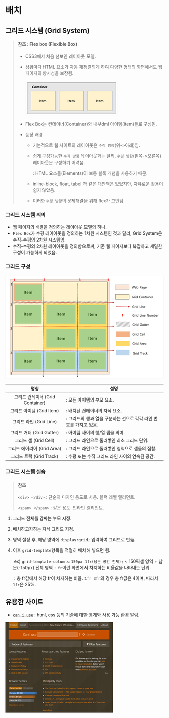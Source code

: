 # 배치



## 그리드 시스템 (Grid System)

>#### 	참조 : Flex box (Flexible Box)
>
>* CSS3에서 처음 선보인 레이아웃 모델.
>
>* 상황마다 HTML 요소가 자동 재정렬되게 하여 다양한 형태의 화면에서도 웹 페이지의 항시성을 보장됨.
>
>    <img src="images/image-20201007110338333.png" alt="image-20201007110338333" style="zoom:67%;" />
>
>* Flex Box는 컨테이너(Container)와 내부dml 아이템(item)들로 구성됨.
>
>* 등장 배경
>
>    * 기본적으로 웹 사이트의 레이아웃은 `수직 방향`(위->아래)임.
>
>    * 쉽게 구성가능한 `수직 방향` 레이아웃과는 달리, `수평 방향`(왼쪽->오른쪽) 레이아웃은 구성하기 어려움.
>
>        : HTML 요소들(Elements)이 보통 블록 개념을 사용하기 때문.
>
>    * inline-block, float, tabel 과 같은 대안책은 있었지만, 자유로운 활용이 쉽지 않았음.
>
>    * 이러한 `수평 방향`의 문제해결을 위해 flex가 고안됨.



### 그리드 시스템 의의

* 웹 페이지의 배열을 정의하는 레이아웃 모델의 하나.
* `Flex Box`가 수평 레이아웃을 정의하는 1차원 시스템인 것과 달리, Grid System은 수직-수평의 2차원 시스템임.
* 수직-수평의 2차원 레이아웃을 정의함으로써, 기존 웹 페이지보다 복잡하고 세밀한 구성이 가능하게 되었음.



### 그리드 구성

![image-20201007122628795](images/image-20201007122628795.png)



|               명칭               | 설명                                                         |
| :------------------------------: | ------------------------------------------------------------ |
| 그리드 컨테이너 (Grid Container) | :  모든 아이템의 부모 요소.                                  |
|    그리드 아이템 (Grid Item)     | :  배치된 컨테이너의 자식 요소.                              |
|     그리드 라인 (Grid Line)      | :  그리드의 행과 열을 구분하는 선으로 각각 라인 번호를 가지고 있음. |
|    그리드 거터 (Grid Gutter)     | :  아이템 사이의 행/열 갭을 의미.                            |
|      그리드 셀 (Grid Cell)       | :  그리드 라인으로 둘러쌓인 최소 그리드 단위.                |
|   그리드 에어리어 (Grid Area)    | :  그리드 라인으로 둘러쌓인 영역으로 셀들의 집합.            |
|     그리드 트랙 (Grid Track)     | :  수평 또는 수직 그리드 라인 사이의 연속된 공간.            |



### 그리드 시스템 실습

>#### 	참조
>
>`<div> </div>` : 단순히 디자인 용도로 사용. 블럭 레벨 엘리먼트.
>
>`<span> </span>` : 같은 용도. 인라인 엘리먼트.



1. 그리드 전체를 감싸는 부모 지정.

2. 배치하고자하는 자식 그리드 지정.

3. 영역 설정 후, 해당 영역에 `display:grid;` 입력하여 그리드로 만듦.

4. 이후 `grid-template`항목을 적절히 배치해 넣으면 됨.

    ​	ex) `grid-template-columns:150px 1fr(남은 공간 전체);`  ~ 150픽셀 영역 + 남은(-150px) 전체 영역
    ​	: `fr`이란 화면에서 차지하는 비율값을 나타내는 단위. 

    ​	: 총 fr값에서 해당 fr이 차지하는 비율. `1fr 3fr`의 경우 총 fr값은 4이며, 따라서 `1fr`은 25%.

    



## 유용한 사이트

* [`can i use`](https://caniuse.com/) : html, css 등의 기술에 대한 통계와 사용 가능 환경 알림.

<img src="images/image-20201007125216725.png" alt="image-20201007125216725" style="zoom:80%;" />

